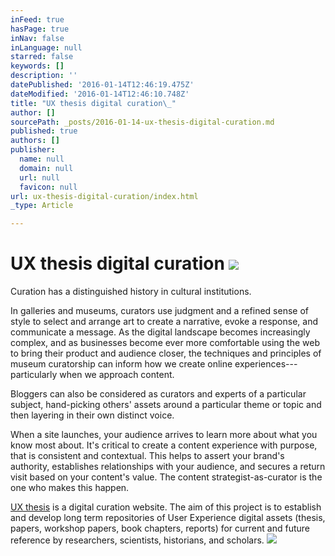 ```yaml
---
inFeed: true
hasPage: true
inNav: false
inLanguage: null
starred: false
keywords: []
description: ''
datePublished: '2016-01-14T12:46:19.475Z'
dateModified: '2016-01-14T12:46:10.748Z'
title: "UX thesis digital curation\_"
author: []
sourcePath: _posts/2016-01-14-ux-thesis-digital-curation.md
published: true
authors: []
publisher:
  name: null
  domain: null
  url: null
  favicon: null
url: ux-thesis-digital-curation/index.html
_type: Article

---
```

# UX thesis digital curation ![](https://the-grid-user-content.s3-us-west-2.amazonaws.com/84e2abae-a448-4908-bc37-f600dfdc7701.JPG)

Curation has a distinguished history in cultural institutions. 

In galleries and museums, curators use judgment and a refined sense of style to select and arrange art to create a narrative, evoke a response, and communicate a message. As the digital landscape becomes increasingly complex, and as businesses become ever more comfortable using the web to bring their product and audience closer, the techniques and principles of museum curatorship can inform how we create online experiences---particularly when we approach content. 

Bloggers can also be considered as curators and experts of a particular subject, hand-picking others' assets around a particular theme or topic and then layering in their own distinct voice. 

When a site launches, your audience arrives to learn more about what you know most about. It's critical to create a content experience with purpose, that is consistent and contextual. This helps to assert your brand's authority, establishes relationships with your audience, and secures a return visit based on your content's value. The content strategist-as-curator is the one who makes this happen. 

[UX thesis][0] is a digital curation website.
The aim of this project is to establish and develop long term repositories of User Experience digital assets (thesis, papers, workshop papers, book chapters, reports) for current and future reference by researchers, scientists, historians, and scholars.
![](https://the-grid-user-content.s3-us-west-2.amazonaws.com/0a00d490-5bf9-4ab8-8ab4-c09cde2e5c3a.jpg)

[0]: www.uxthesis.com